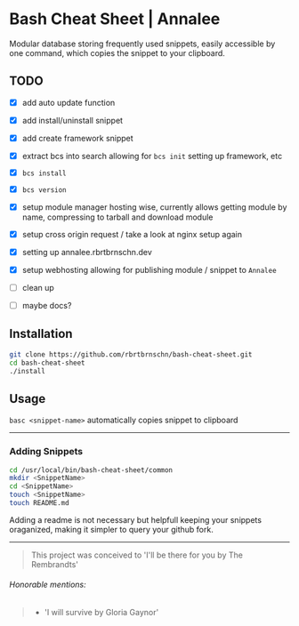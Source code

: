 # Bash Cheat Sheet | Annalee
Modular database storing frequently used snippets, easily accessible by one command, which copies the snippet to your clipboard.
## TODO

* [X] add auto update function

* [X] add install/uninstall snippet

* [X] add create framework snippet

* [X] extract bcs into search allowing for `bcs init` setting up framework, etc

* [X] `bcs install`

* [X] `bcs version`

* [X] setup module manager hosting wise, currently allows getting module by name, compressing to tarball and download module

* [X] setup cross origin request / take a look at nginx setup again

* [X] setting up annalee.rbrtbrnschn.dev

* [X] setup webhosting allowing for publishing module / snippet to `Annalee`

* [ ] clean up

* [ ] maybe docs?

## Installation
```bash
git clone https://github.com/rbrtbrnschn/bash-cheat-sheet.git
cd bash-cheat-sheet
./install
```

## Usage
`basc <snippet-name>` automatically copies snippet to clipboard

<hr/>

### Adding Snippets

```bash
cd /usr/local/bin/bash-cheat-sheet/common
mkdir <SnippetName>
cd <SnippetName>
touch <SnippetName>
touch README.md
```

Adding a readme is not necessary but helpfull keeping your snippets oraganized, making it simpler to query your github fork.

<hr/> 


> This project was conceived to 'I'll be there for you by The Rembrandts'

###### Honorable mentions: 

> - 'I will survive by Gloria Gaynor'
